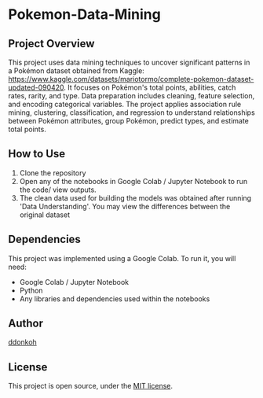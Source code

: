 # Pokemon-Data-Mining

## Project Overview
This project uses data mining techniques to uncover significant patterns in a Pokémon dataset obtained from Kaggle: https://www.kaggle.com/datasets/mariotormo/complete-pokemon-dataset-updated-090420. It focuses on Pokémon's total points, abilities, catch rates, rarity, and type. Data preparation includes cleaning, feature selection, and encoding categorical variables. The project applies association rule mining, clustering, classification, and regression to understand relationships between Pokémon attributes, group Pokémon, predict types, and estimate total points. 


## How to Use
1. Clone the repository
2. Open any of the notebooks in Google Colab / Jupyter Notebook to run the code/ view outputs.
3. The clean data used for building the models was obtained after running 'Data Understanding'. You may view the differences between the original dataset

## Dependencies
This project was implemented using a Google Colab. To run it, you will need:
- Google Colab / Jupyter Notebook
- Python
- Any libraries and dependencies used within the notebooks

## Author
[ddonkoh](https://github.com/ddonkoh)

## License
This project is open source, under the [MIT license](https://opensource.org/licenses/MIT).
